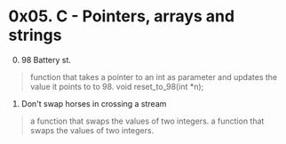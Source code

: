 # 0x05. C - Pointers, arrays and strings

0. 98 Battery st.
> function that takes a pointer to an int as parameter and updates the value it points to to 98.
> void reset_to_98(int *n);

1. Don't swap horses in crossing a stream
> a function that swaps the values of two integers.
> a function that swaps the values of two integers.


